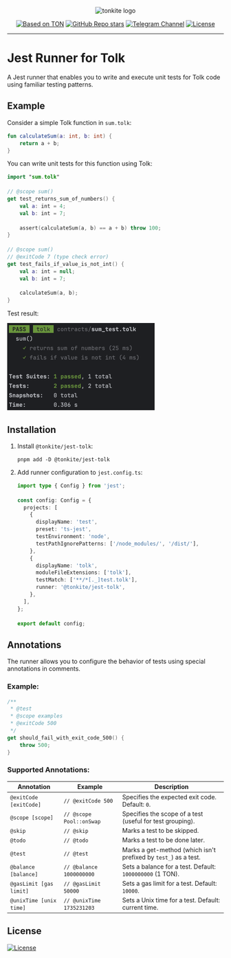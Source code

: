 <p align="center">
  <picture>
    <source media="(prefers-color-scheme: dark)" srcset="https://raw.githubusercontent.com/tonkite/tonkite/main/assets/logo-dark.svg">
    <img alt="tonkite logo" src="https://raw.githubusercontent.com/tonkite/tonkite/main/assets/logo-light.svg" width="384" height="auto">
  </picture>
</p>

<p align="center">
  <a href="https://ton.org"><img alt="Based on TON" src="https://img.shields.io/badge/Based%20on-TON-blue"></a>
  <a href="https://github.com/tonkite/tonkite"><img alt="GitHub Repo stars" src="https://img.shields.io/github/stars/tonkite/tonkite"></a>
  <a href="https://t.me/tonkite"><img alt="Telegram Channel" src="https://img.shields.io/badge/Telegram%20-@tonkite-24A1DE"></a>
  <a href="https://opensource.org/licenses/Apache-2.0"><img alt="License" src="https://img.shields.io/badge/License-Apache_2.0-green.svg"></a>
</p>

---

# Jest Runner for Tolk

A Jest runner that enables you to write and execute unit tests for Tolk code using familiar testing patterns.

## Example

Consider a simple Tolk function in `sum.tolk`:

```kotlin
fun calculateSum(a: int, b: int) {
    return a + b;
}
```

You can write unit tests for this function using Tolk:

```kotlin
import "sum.tolk"

// @scope sum()
get test_returns_sum_of_numbers() {
    val a: int = 4;
    val b: int = 7;

    assert(calculateSum(a, b) == a + b) throw 100;
}

// @scope sum()
// @exitCode 7 (type check error)
get test_fails_if_value_is_not_int() {
    val a: int = null;
    val b: int = 7;

    calculateSum(a, b);
}
```

Test result:

<img alt="Result" src="./images/test-result.png" width="343" height="auto">

## Installation

1. Install `@tonkite/jest-tolk`:
   ```shell
   pnpm add -D @tonkite/jest-tolk
   ```
2. Add runner configuration to `jest.config.ts`:

   ```typescript
   import type { Config } from 'jest';

   const config: Config = {
     projects: [
       {
         displayName: 'test',
         preset: 'ts-jest',
         testEnvironment: 'node',
         testPathIgnorePatterns: ['/node_modules/', '/dist/'],
       },
       {
         displayName: 'tolk',
         moduleFileExtensions: ['tolk'],
         testMatch: ['**/*[._]test.tolk'],
         runner: '@tonkite/jest-tolk',
       },
     ],
   };

   export default config;
   ```

## Annotations

The runner allows you to configure the behavior of tests using special annotations in comments.

### Example:

```kotlin
/**
 * @test
 * @scope examples
 * @exitCode 500
 */
get should_fail_with_exit_code_500() {
    throw 500;
}
```

### Supported Annotations:

| Annotation              | Example                   | Description                                                     |
| ----------------------- | ------------------------- | --------------------------------------------------------------- |
| `@exitCode [exitCode]`  | `// @exitCode 500`        | Specifies the expected exit code. Default: `0`.                 |
| `@scope [scope]`        | `// @scope Pool::onSwap`  | Specifies the scope of a test (useful for test grouping).       |
| `@skip`                 | `// @skip`                | Marks a test to be skipped.                                     |
| `@todo`                 | `// @todo`                | Marks a test to be done later.                                  |
| `@test`                 | `// @test`                | Marks a get-method (which isn't prefixed by `test_`) as a test. |
| `@balance [balance]`    | `// @balance 1000000000`  | Sets a balance for a test. Default: `1000000000` (1 TON).       |
| `@gasLimit [gas limit]` | `// @gasLimit 50000`      | Sets a gas limit for a test. Default: `10000`.                  |
| `@unixTime [unix time]` | `// @unixTime 1735231203` | Sets a Unix time for a test. Default: current time.             |

## License

<a href="https://opensource.org/licenses/Apache-2.0"><img src="https://img.shields.io/badge/License-Apache_2.0-green.svg" alt="License"></a>
